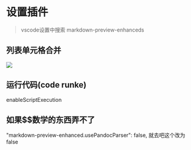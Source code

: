 # 设置插件
> vscode设置中搜索 markdown-preview-enhanceds

## 列表单元格合并
![](../md帮助/images/2021-04-23-18-33-21.png)

## 运行代码(code runke)
enableScriptExecution

## 如果$$数学的东西弄不了
"markdown-preview-enhanced.usePandocParser": false,
就去吧这个改为false

